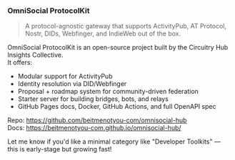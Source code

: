 ### OmniSocial ProtocolKit

> A protocol-agnostic gateway that supports ActivityPub, AT Protocol, Nostr, DIDs, Webfinger, and IndieWeb out of the box.

OmniSocial ProtocolKit is an open-source project built by the Circuitry Hub Insights Collective.  
It offers:

- Modular support for ActivityPub
- Identity resolution via DID/Webfinger
- Proposal + roadmap system for community-driven federation
- Starter server for building bridges, bots, and relays
- GitHub Pages docs, Docker, GitHub Actions, and full OpenAPI spec

Repo: https://github.com/beitmenotyou-com/omnisocial-hub  
Docs: https://beitmenotyou-com.github.io/omnisocial-hub/

Let me know if you'd like a minimal category like "Developer Toolkits" — this is early-stage but growing fast!
